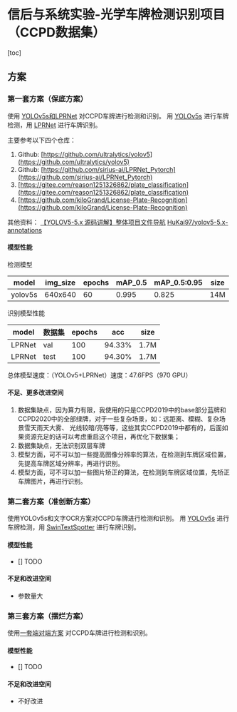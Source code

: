 # 信后与系统实验-光学车牌检测识别项目（CCPD数据集）

[toc]

## 方案
### 第一套方案（保底方案）
使用 [YOLOv5s和LPRNet](https://blog.csdn.net/qq_38253797/article/details/125054464) 对CCPD车牌进行检测和识别。
用 [YOLOv5s](https://github.com/ultralytics/yolov5) 进行车牌检测，用 [LPRNet](https://github.com/sirius-ai/LPRNet_Pytorch) 进行车牌识别。

主要参考以下四个仓库：

1. Github: [https://github.com/ultralytics/yolov5](https://github.com/ultralytics/yolov5)
2. Github: [https://github.com/sirius-ai/LPRNet_Pytorch](https://github.com/sirius-ai/LPRNet_Pytorch)
3. [https://gitee.com/reason1251326862/plate_classification](https://gitee.com/reason1251326862/plate_classification)
4. [https://github.com/kiloGrand/License-Plate-Recognition](https://github.com/kiloGrand/License-Plate-Recognition)

其他资料：
[【YOLOV5-5.x 源码讲解】整体项目文件导航](https://blog.csdn.net/qq_38253797/article/details/119043919)
[HuKai97/yolov5-5.x-annotations](https://github.com/HuKai97/yolov5-5.x-annotations)

#### 模型性能

检测模型

model|img_size|epochs|mAP_0.5|mAP_0.5:0.95|size
------ | -----| -----| -----| -----| -----
yolov5s| 640x640| 60 |   0.995|0.825| 14M

识别模型性能

model     | 数据集| epochs| acc    |size
-------- | -----| -----|--------| -----
LPRNet| val | 100 | 94.33% | 1.7M
LPRNet| test | 100 | 94.30% | 1.7M

总体模型速度：（YOLOv5+LPRNet）速度：47.6FPS（970 GPU）


#### 不足、更多改进空间
1. 数据集缺点，因为算力有限，我使用的只是CCPD2019中的base部分蓝牌和CCPD2020中的全部绿牌，对于一些复杂场景，如：远距离、模糊、复杂场景雪天雨天大雾、
   光线较暗/亮等等，这些其实CCPD2019中都有的，后面如果资源充足的话可以考虑重启这个项目，再优化下数据集；
2. 数据集缺点，无法识别双层车牌
3. 模型方面，可不可以加一些提高图像分辨率的算法，在检测到车牌区域位置，先提高车牌区域分辨率，再进行识别。
4. 模型方面，可不可以加一些图片矫正的算法，在检测到车牌区域位置，先矫正车牌图片，再进行识别。

### 第二套方案（准创新方案）
使用YOLOv5s和文字OCR方案对CCPD车牌进行检测和识别。
用 [YOLOv5s](https://github.com/ultralytics/yolov5) 进行车牌检测，用 [SwinTextSpotter](https://github.com/mxin262/SwinTextSpotter) 进行车牌识别。

#### 模型性能
- [] TODO

#### 不足和改进空间
- 参数量大

### 第三套方案（摆烂方案）
使用[一套端对端方案](https://github.com/chenjun2hao/CLPR.pytorch) 对CCPD车牌进行检测和识别。

#### 模型性能
- [] TODO

#### 不足和改进空间
- 不好改进